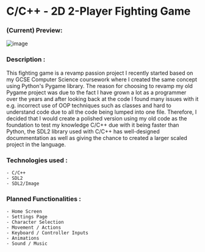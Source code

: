 # C/C++ - 2D 2-Player Fighting Game

### (Current) Preview:
![image](https://user-images.githubusercontent.com/108695481/196009124-ab75ca44-e4c8-454c-89a2-850c8bc1ba93.png)

### Description :
This fighting game is a revamp passion project I recently started based on my GCSE Computer Science coursework where I created the same concept using Python's Pygame library. The reason for choosing to revamp my old Pygame project was due to the fact I have grown a lot as a programmer over the years and after looking back at the code I found many issues with it e.g. incorrect use of OOP techniques such as classes and hard to understand code due to all the code being lumped into one file. Therefore, I decided that I would create a polished version using my old code as the foundation to test my knowledge C/C++ due with it being faster than Python, the SDL2 library used with C/C++ has well-designed docummentation as well as giving the chance to created a larger scaled project in the language.

### Technologies used :
    - C/C++
    - SDL2
    - SDL2/Image
    

### Planned Functionalities :
    - Home Screen
    - Settings Page
    - Character Selection
    - Movement / Actions
    - Keyboard / Controller Inputs
    - Animations
    - Sound / Music
   
    
